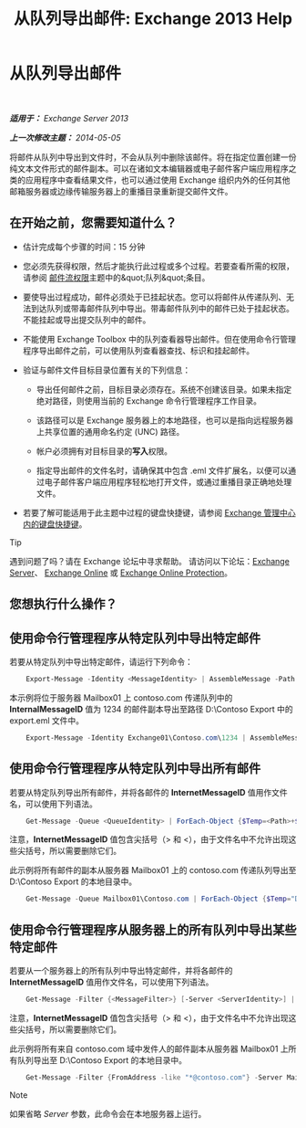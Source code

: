 ﻿---
title: '从队列导出邮件: Exchange 2013 Help'
TOCTitle: 从队列导出邮件
ms:assetid: 688b342c-f380-4fe0-afce-7e38cf490627
ms:mtpsurl: https://technet.microsoft.com/zh-cn/library/Aa998625(v=EXCHG.150)
ms:contentKeyID: 51408231
ms.date: 05/21/2018
mtps_version: v=EXCHG.150
ms.translationtype: MT
---

# 从队列导出邮件

 

_**适用于：** Exchange Server 2013_

_**上一次修改主题：** 2014-05-05_

将邮件从队列中导出到文件时，不会从队列中删除该邮件。将在指定位置创建一份纯文本文件形式的邮件副本。可以在诸如文本编辑器或电子邮件客户端应用程序之类的应用程序中查看结果文件，也可以通过使用 Exchange 组织内外的任何其他邮箱服务器或边缘传输服务器上的重播目录重新提交邮件文件。

## 在开始之前，您需要知道什么？

  - 估计完成每个步骤的时间：15 分钟

  - 您必须先获得权限，然后才能执行此过程或多个过程。若要查看所需的权限，请参阅 [邮件流权限](mail-flow-permissions-exchange-2013-help.md)主题中的\&quot;队列\&quot;条目。

  - 要使导出过程成功，邮件必须处于已挂起状态。您可以将邮件从传递队列、无法到达队列或带毒邮件队列中导出。带毒邮件队列中的邮件已处于挂起状态。不能挂起或导出提交队列中的邮件。

  - 不能使用 Exchange Toolbox 中的队列查看器导出邮件。但在使用命令行管理程序导出邮件之前，可以使用队列查看器查找、标识和挂起邮件。

  - 验证与邮件文件目标目录位置有关的下列信息：
    
      - 导出任何邮件之前，目标目录必须存在。系统不创建该目录。如果未指定绝对路径，则使用当前的 Exchange 命令行管理程序工作目录。
    
      - 该路径可以是 Exchange 服务器上的本地路径，也可以是指向远程服务器上共享位置的通用命名约定 (UNC) 路径。
    
      - 帐户必须拥有对目标目录的**写入**权限。
    
      - 指定导出邮件的文件名时，请确保其中包含 .eml 文件扩展名，以便可以通过电子邮件客户端应用程序轻松地打开文件，或通过重播目录正确地处理文件。

  - 若要了解可能适用于此主题中过程的键盘快捷键，请参阅 [Exchange 管理中心内的键盘快捷键](keyboard-shortcuts-in-the-exchange-admin-center-exchange-online-protection-help.md)。

> [!TIP]  
> 遇到问题了吗？请在 Exchange 论坛中寻求帮助。 请访问以下论坛：<a href="https://go.microsoft.com/fwlink/p/?linkid=60612">Exchange Server</a>、 <a href="https://go.microsoft.com/fwlink/p/?linkid=267542">Exchange Online</a> 或 <a href="https://go.microsoft.com/fwlink/p/?linkid=285351">Exchange Online Protection</a>。


## 您想执行什么操作？

## 使用命令行管理程序从特定队列中导出特定邮件

若要从特定队列中导出特定邮件，请运行下列命令：

```powershell
    Export-Message -Identity <MessageIdentity> | AssembleMessage -Path <FilePath>\<FileName>.eml
```

本示例将位于服务器 Mailbox01 上 contoso.com 传递队列中的 **InternalMessageID** 值为 1234 的邮件副本导出至路径 D:\\Contoso Export 中的 export.eml 文件中。

```powershell
    Export-Message -Identity Exchange01\Contoso.com\1234 | AssembleMessage -Path "D:\Contoso Export\export.eml"
```

## 使用命令行管理程序从特定队列中导出所有邮件

若要从特定队列导出所有邮件，并将各邮件的 **InternetMessageID** 值用作文件名，可以使用下列语法。

```powershell
    Get-Message -Queue <QueueIdentity> | ForEach-Object {$Temp=<Path>+$_.InternetMessageID+".eml";$Temp=$Temp.Replace("<","_");$Temp=$Temp.Replace(">","_");Export-Message $_.Identity | AssembleMessage -Path $Temp}
```

注意，**InternetMessageID** 值包含尖括号（\> 和 \<），由于文件名中不允许出现这些尖括号，所以需要删除它们。

此示例将所有邮件的副本从服务器 Mailbox01 上的 contoso.com 传递队列导出至 D:\\Contoso Export 的本地目录中。

```powershell
    Get-Message -Queue Mailbox01\Contoso.com | ForEach-Object {$Temp="D:\Contoso Export\"+$_.InternetMessageID+".eml";$Temp=$Temp.Replace("<","_");$Temp=$Temp.Replace(">","_");Export-Message $_.Identity | AssembleMessage -Path $Temp}
```

## 使用命令行管理程序从服务器上的所有队列中导出某些特定邮件

若要从一个服务器上的所有队列中导出特定邮件，并将各邮件的 **InternetMessageID** 值用作文件名，可以使用下列语法。

```powershell
    Get-Message -Filter {<MessageFilter>} [-Server <ServerIdentity>] | ForEach-Object {$Temp=<Path>+$_.InternetMessageID+".eml";$Temp=$Temp.Replace("<","_");$Temp=$Temp.Replace(">","_");Export-Message $_.Identity | AssembleMessage -Path $Temp}
```

注意，**InternetMessageID** 值包含尖括号（\> 和 \<），由于文件名中不允许出现这些尖括号，所以需要删除它们。

此示例将所有来自 contoso.com 域中发件人的邮件副本从服务器 Mailbox01 上所有队列导出至 D:\\Contoso Export 的本地目录中。

```powershell
    Get-Message -Filter {FromAddress -like "*@contoso.com"} -Server Mailbox01 | ForEach-Object {$Temp="D:\Contoso Export\"+$_.InternetMessageID+".eml";$Temp=$Temp.Replace("<","_");$Temp=$Temp.Replace(">","_");Export-Message $_.Identity | AssembleMessage -Path $Temp}
```

> [!NOTE]  
> 如果省略 <em>Server</em> 参数，此命令会在本地服务器上运行。


